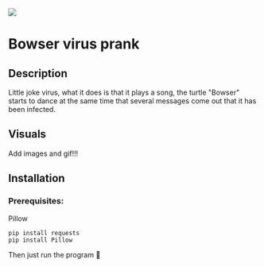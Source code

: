 <img src="https://img.shields.io/badge/Python-v3.10.5-brightgreen">

# Bowser virus prank 
## Description
Little joke virus, what it does is that it plays a song, the turtle "Bowser" starts to dance at the same time that several messages come out that it has been infected.
## Visuals
Add images and gif!!!
## Installation
### Prerequisites:
Pillow
```
pip install requests
pip install Pillow
```
Then just run the program 🐢

